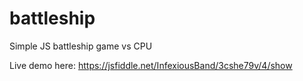 # battleship
Simple JS battleship game vs CPU

Live demo here: https://jsfiddle.net/InfexiousBand/3cshe79v/4/show
